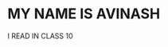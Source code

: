 <!DOCTYPE html>
<html>
<head>
<title>MY FIRST WEBSITE</title>
</head>
<body>

<h1>MY NAME IS AVINASH</h1>
<p>I READ IN CLASS 10</p>

</body>
</html>
